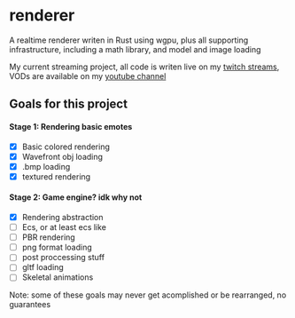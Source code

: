 # renderer
A realtime renderer writen in Rust using wgpu, plus all supporting infrastructure, including a math library, and model and image loading 

My current streaming project, all code is writen live on my [twitch streams](https://twitch.tv/ciubix8513), VODs are available on my [youtube channel](https://youtube.com/@ciubix8513)

## Goals for this project
#### Stage 1: Rendering basic emotes
- [x] Basic colored rendering
- [x] Wavefront obj loading
- [x] .bmp loading
- [x] textured rendering
#### Stage 2: Game engine? idk why not 
- [x] Rendering abstraction
- [ ] Ecs, or at least ecs like
- [ ] PBR rendering 
- [ ] png format loading
- [ ] post proccessing stuff
- [ ] gltf loading
- [ ] Skeletal animations

Note: some of these goals may never get acomplished or be rearranged, no guarantees
  
